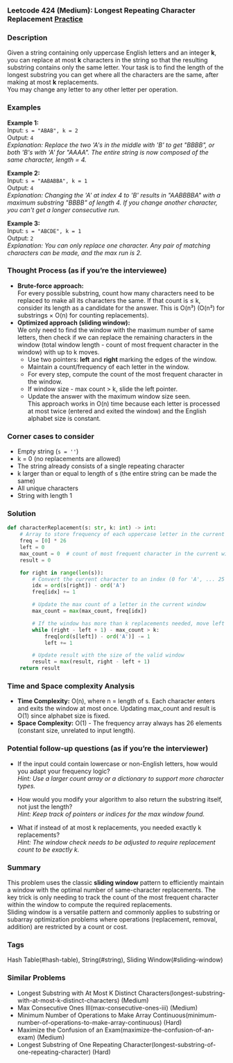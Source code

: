 ### Leetcode 424 (Medium): Longest Repeating Character Replacement [Practice](https://leetcode.com/problems/longest-repeating-character-replacement)

### Description  
Given a string containing only uppercase English letters and an integer **k**, you can replace at most **k** characters in the string so that the resulting substring contains only the same letter. Your task is to find the length of the longest substring you can get where all the characters are the same, after making at most **k** replacements.  
You may change any letter to any other letter per operation.

### Examples  

**Example 1:**  
Input: `s = "ABAB", k = 2`  
Output: `4`  
*Explanation: Replace the two 'A's in the middle with 'B' to get "BBBB", or both 'B's with 'A' for "AAAA". The entire string is now composed of the same character, length = 4.*

**Example 2:**  
Input: `s = "AABABBA", k = 1`  
Output: `4`  
*Explanation: Changing the 'A' at index 4 to 'B' results in "AABBBBA" with a maximum substring "BBBB" of length 4. If you change another character, you can't get a longer consecutive run.*

**Example 3:**  
Input: `s = "ABCDE", k = 1`  
Output: `2`  
*Explanation: You can only replace one character. Any pair of matching characters can be made, and the max run is 2.*

### Thought Process (as if you’re the interviewee)  
- **Brute-force approach:**  
  For every possible substring, count how many characters need to be replaced to make all its characters the same. If that count is ≤ k, consider its length as a candidate for the answer. This is O(n³) (O(n²) for substrings × O(n) for counting replacements).
- **Optimized approach (sliding window):**  
  We only need to find the window with the maximum number of same letters, then check if we can replace the remaining characters in the window (total window length - count of most frequent character in the window) with up to k moves.
  - Use two pointers: **left** and **right** marking the edges of the window.
  - Maintain a count/frequency of each letter in the window.
  - For every step, compute the count of the most frequent character in the window.
  - If window size - max count > k, slide the left pointer.
  - Update the answer with the maximum window size seen.  
  This approach works in O(n) time because each letter is processed at most twice (entered and exited the window) and the English alphabet size is constant.

### Corner cases to consider  
- Empty string (`s = ''`)
- k = 0 (no replacements are allowed)
- The string already consists of a single repeating character
- k larger than or equal to length of s (the entire string can be made the same)
- All unique characters
- String with length 1

### Solution

```python
def characterReplacement(s: str, k: int) -> int:
    # Array to store frequency of each uppercase letter in the current window
    freq = [0] * 26
    left = 0
    max_count = 0  # count of most frequent character in the current window
    result = 0

    for right in range(len(s)):
        # Convert the current character to an index (0 for 'A', ... 25 for 'Z')
        idx = ord(s[right]) - ord('A')
        freq[idx] += 1

        # Update the max count of a letter in the current window
        max_count = max(max_count, freq[idx])

        # If the window has more than k replacements needed, move left side
        while (right - left + 1) - max_count > k:
            freq[ord(s[left]) - ord('A')] -= 1
            left += 1

        # Update result with the size of the valid window
        result = max(result, right - left + 1)
    return result
```

### Time and Space complexity Analysis  

- **Time Complexity:** O(n), where n = length of s. Each character enters and exits the window at most once. Updating max_count and result is O(1) since alphabet size is fixed.
- **Space Complexity:** O(1) - The frequency array always has 26 elements (constant size, unrelated to input length).

### Potential follow-up questions (as if you’re the interviewer)  

- If the input could contain lowercase or non-English letters, how would you adapt your frequency logic?  
  *Hint: Use a larger count array or a dictionary to support more character types.*

- How would you modify your algorithm to also return the substring itself, not just the length?  
  *Hint: Keep track of pointers or indices for the max window found.*

- What if instead of at most k replacements, you needed exactly k replacements?  
  *Hint: The window check needs to be adjusted to require replacement count to be exactly k.*

### Summary
This problem uses the classic **sliding window** pattern to efficiently maintain a window with the optimal number of same-character replacements. The key trick is only needing to track the count of the most frequent character within the window to compute the required replacements.  
Sliding window is a versatile pattern and commonly applies to substring or subarray optimization problems where operations (replacement, removal, addition) are restricted by a count or cost.

### Tags
Hash Table(#hash-table), String(#string), Sliding Window(#sliding-window)

### Similar Problems
- Longest Substring with At Most K Distinct Characters(longest-substring-with-at-most-k-distinct-characters) (Medium)
- Max Consecutive Ones III(max-consecutive-ones-iii) (Medium)
- Minimum Number of Operations to Make Array Continuous(minimum-number-of-operations-to-make-array-continuous) (Hard)
- Maximize the Confusion of an Exam(maximize-the-confusion-of-an-exam) (Medium)
- Longest Substring of One Repeating Character(longest-substring-of-one-repeating-character) (Hard)